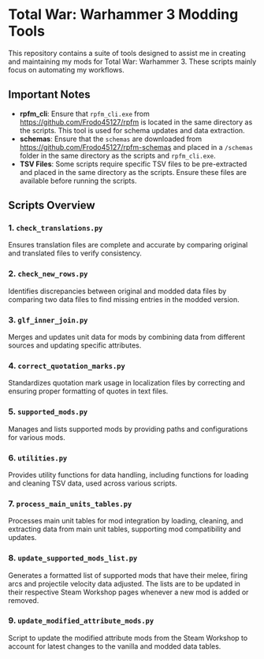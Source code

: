 # Total War: Warhammer 3 Modding Tools

This repository contains a suite of tools designed to assist me in creating and maintaining my mods for Total War: Warhammer 3. These scripts mainly focus on automating my workflows.

## Important Notes

- **rpfm_cli**: Ensure that `rpfm_cli.exe` from https://github.com/Frodo45127/rpfm is located in the same directory as the scripts. This tool is used for schema updates and data extraction.
- **schemas**: Ensure that the `schemas` are downloaded from https://github.com/Frodo45127/rpfm-schemas and placed in a `/schemas` folder in the same directory as the scripts and `rpfm_cli.exe`.
- **TSV Files**: Some scripts require specific TSV files to be pre-extracted and placed in the same directory as the scripts. Ensure these files are available before running the scripts.

## Scripts Overview

### 1. `check_translations.py`
Ensures translation files are complete and accurate by comparing original and translated files to verify consistency.

### 2. `check_new_rows.py`
Identifies discrepancies between original and modded data files by comparing two data files to find missing entries in the modded version.

### 3. `glf_inner_join.py`
Merges and updates unit data for mods by combining data from different sources and updating specific attributes.

### 4. `correct_quotation_marks.py`
Standardizes quotation mark usage in localization files by correcting and ensuring proper formatting of quotes in text files.

### 5. `supported_mods.py`
Manages and lists supported mods by providing paths and configurations for various mods.

### 6. `utilities.py`
Provides utility functions for data handling, including functions for loading and cleaning TSV data, used across various scripts.

### 7. `process_main_units_tables.py`
Processes main unit tables for mod integration by loading, cleaning, and extracting data from main unit tables, supporting mod compatibility and updates.

### 8. `update_supported_mods_list.py`
Generates a formatted list of supported mods that have their melee, firing arcs and projectile velocity data adjusted. The lists are to be updated in their respective Steam Workshop pages whenever a new mod is added or removed.

### 9. `update_modified_attribute_mods.py`
Script to update the modified attribute mods from the Steam Workshop to account for latest changes to the vanilla and modded data tables.